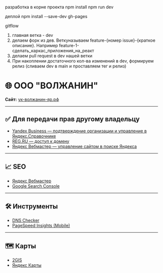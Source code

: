 разработка
в корне проекта
npm install
npm run dev

деплой
npm install --save-dev gh-pages

gitflow

1. главная ветка - dev
2. делаем форк из дев. Веткуназываем feature-{номер issue}-{краткое описание}. Например feature-1-сделать_каркас_приложения_на_реакт
3. делаем pull request в dev нашей ветки
4. При накоплении достаточного кол-ва изменений в dev, формируем релиз (сливаем dev в main и проставляем тег и релиз)

# 🌐 ООО "ВОЛЖАНИН"

**Сайт:** [ук-волжанин-яр.рф](https://ук-волжанин-яр.рф)

---

## ✅ Для передачи прав другому владельцу

- [Yandex Business — подтверждение организации и управление в Яндекс.Справочнике](https://yandex.ru/sprav/133467149255/p/edit/main)  
- [REG.RU — доступ к домену](https://www.reg.ru/user/account/#/card/108401733/nss/)  
- [Яндекс Вебмастер — управление сайтом в поиске Яндекса](https://webmaster.yandex.ru/site/http:%D1%83%D0%BA-%D0%B2%D0%BE%D0%BB%D0%B6%D0%B0%D0%BD%D0%B8%D0%BD-%D1%8F%D1%80.%D1%80%D1%84:80/settings/access/)

---

## 📈 SEO

- [Яндекс Вебмастер](https://webmaster.yandex.ru/site/http:%D1%83%D0%BA-%D0%B2%D0%BE%D0%BB%D0%B6%D0%B0%D0%BD%D0%B8%D0%BD-%D1%8F%D1%80.%D1%80%D1%84:80/settings/access/)
- [Google Search Console](https://search.google.com/search-console?resource_id=sc-domain%3Axn-----7kchunjkubf5a1a3p.xn--p1ai)

---

## 🛠 Инструменты

- [DNS Checker](https://dnschecker.org/#A/xn-----7kchunjkubf5a1a3p.xn--p1ai)  
- [PageSpeed Insights (Mobile)](https://pagespeed.web.dev/analysis/https-xn-----7kchunjkubf5a1a3p-xn--p1ai/mr6gmhnrms?hl=ru&form_factor=mobile)

---

## 🗺 Карты

- [2GIS](https://2gis.ru/yaroslavl/geo/3941285329113096/39.949346%2C57.652384/tab/inside?m=39.949488%2C57.651631%2F17.59)  
- [Яндекс Карты](https://yandex.ru/maps/16/yaroslavl/house/prospekt_mashinostroiteley_7/Z0AYfwNoQUwPQFttfXp0c3hnZw==/?ll=39.951111%2C57.651526&z=17.01)

